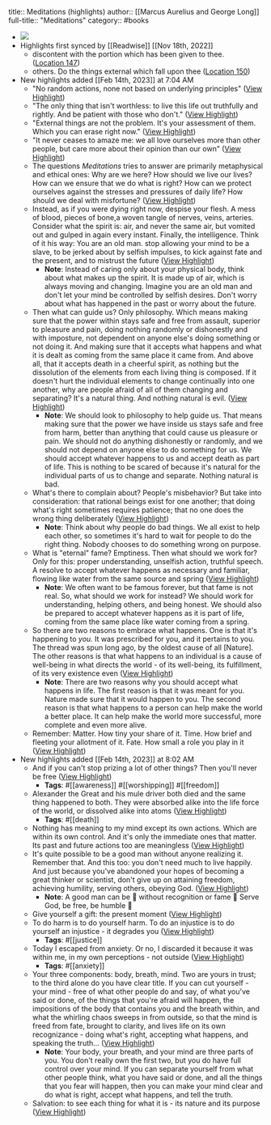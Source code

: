 title:: Meditations (highlights)
author:: [[Marcus Aurelius and George Long]]
full-title:: "Meditations"
category:: #books

- ![](https://images-na.ssl-images-amazon.com/images/I/51-OI5c696L._SL200_.jpg)
- Highlights first synced by [[Readwise]] [[Nov 18th, 2022]]
	- discontent with the portion which has been given to thee. ([Location 147](https://readwise.io/to_kindle?action=open&asin=B00IMLL63O&location=147))
	- others. Do the things external which fall upon thee ([Location 150](https://readwise.io/to_kindle?action=open&asin=B00IMLL63O&location=150))
- New highlights added [[Feb 14th, 2023]] at 7:04 AM
	- "No random actions, none not based on underlying principles" ([View Highlight](https://read.readwise.io/read/01gs65gssymtrvmrqpfq10yrsx))
	- "The only thing that isn't worthless: to live this life out truthfully and rightly. And be patient with those who don't." ([View Highlight](https://read.readwise.io/read/01gs65hwcrevn44vc564hcwygd))
	- "External things are not the problem. It's your assessment of them. Which you can erase right now." ([View Highlight](https://read.readwise.io/read/01gs65j6dqwjnr4bk16646v43j))
	- "It never ceases to amaze me: we all love ourselves more than other people, but care more about their opinion than our own" ([View Highlight](https://read.readwise.io/read/01gs65jckkjeyt9acdwmqex1s4))
	- The questions *Meditations* tries to answer are primarily metaphysical and ethical ones: Why are we here? How should we live our lives? How can we ensure that we do what is right? How can we protect ourselves against the stresses and pressures of daily life? How should we deal with misfortune? ([View Highlight](https://read.readwise.io/read/01gs65k00v1zd7z1yw3mrh0y7t))
	- Instead, as if you were dying right now, despise your flesh. A mess of blood, pieces of bone,a woven tangle of nerves, veins, arteries. Consider what the spirit is: air, and never the same air, but vomited out and gulped in again every instant. Finally, the intelligence. Think of it his way: You are an old man. stop allowing your mind to be a slave, to be jerked about by selfish impulses, to kick against fate and the present, and to mistrust the future ([View Highlight](https://read.readwise.io/read/01gs65m68qpe3b9ke6q1yyr72d))
		- **Note**: Instead of caring only about your physical body, think about what makes up the spirit. It is made up of air, which is always moving and changing. Imagine you are an old man and don't let your mind be controlled by selfish desires. Don't worry about what has happened in the past or worry about the future.
	- Then what can guide us? Only philosophy. Which means making sure that the power within stays safe and free from assault, superior to pleasure and pain, doing nothing randomly or dishonestly and with imposture, not dependent on anyone else's doing something or not doing it. And making sure that it accepts what happens and what it is dealt as coming from the same place it came from. And above all, that it accepts death in a cheerful spirit, as nothing but the dissolution of the elements from each living thing is composed. If it doesn't hurt the individual elements to change continually into one another, why are people afraid of all of them changing and separating? It's a natural thing. And nothing natural is evil. ([View Highlight](https://read.readwise.io/read/01gs65nngke17jjzc6xhk5k62n))
		- **Note**: We should look to philosophy to help guide us. That means making sure that the power we have inside us stays safe and free from harm, better than anything that could cause us pleasure or pain. We should not do anything dishonestly or randomly, and we should not depend on anyone else to do something for us. We should accept whatever happens to us and accept death as part of life. This is nothing to be scared of because it's natural for the individual parts of us to change and separate. Nothing natural is bad.
	- What's there to complain about? People's misbehavior? But take into consideration: that rational beings exist for one another; that doing what's right sometimes requires patience; that no one does the wrong thing deliberately ([View Highlight](https://read.readwise.io/read/01gs65wwdeq0f4cxb84yq18jt9))
		- **Note**: Think about why people do bad things. We all exist to help each other, so sometimes it's hard to wait for people to do the right thing. Nobody chooses to do something wrong on purpose.
	- What is "eternal" fame? Emptiness. Then what should we work for? Only for this: proper understanding, unselfish action, truthful speech. A resolve to accept whatever happens as necessary and familiar, flowing like water from the same source and spring ([View Highlight](https://read.readwise.io/read/01gs65xpk2x71yk03kt0dw9hvc))
		- **Note**: We often want to be famous forever, but that fame is not real. So, what should we work for instead? We should work for understanding, helping others, and being honest. We should also be prepared to accept whatever happens as it is part of life, coming from the same place like water coming from a spring.
	- So there are two reasons to embrace what happens. One is that it's happening to *you.* It was prescribed for you, and it pertains to you. The thread was spun long ago, by the oldest cause of all [Nature]. The other reasons is that what happens to an individual is a cause of well-being in what directs the world - of its well-being, its fulfillment, of its very existence even ([View Highlight](https://read.readwise.io/read/01gs6600d9yxbjmd6wr8ngqay1))
		- **Note**: There are two reasons why you should accept what happens in life. The first reason is that it was meant for you. Nature made sure that it would happen to you. The second reason is that what happens to a person can help make the world a better place. It can help make the world more successful, more complete and even more alive.
	- Remember: Matter. How tiny your share of it. Time. How brief and fleeting your allotment of it. Fate. How small a role you play in it ([View Highlight](https://read.readwise.io/read/01gs6618j3p8mbfn8bgpdx7f79))
- New highlights added [[Feb 14th, 2023]] at 8:02 AM
	- And if you can't stop prizing a lot of other things? Then you'll never be free ([View Highlight](https://read.readwise.io/read/01gs66265eqdpc6z76xnr2edjp))
		- **Tags**: #[[awareness]] #[[worshipping]] #[[freedom]]
	- Alexander the Great and his mule driver both died and the same thing happened to both. They were absorbed alike into the life force of the world, or dissolved alike into atoms ([View Highlight](https://read.readwise.io/read/01gs662zqjy47d4zbvc5ay80z8))
		- **Tags**: #[[death]]
	- Nothing has meaning to my mind except its own actions. Which are within its own control. And it's only the immediate ones that matter. Its past and future actions too are meaningless ([View Highlight](https://read.readwise.io/read/01gs663ch6ezh86e151knarkh4))
	- It's quite possible to be a good man without anyone realizing it. Remember that. And this too: you don't need much to live happily. And just because you've abandoned your hopes of becoming a great thinker or scientist, don't give up on attaining freedom, achieving humility, serving others, obeying God. ([View Highlight](https://read.readwise.io/read/01gs664pnvpy0ywv3cscken5as))
		- **Note**: A good man can be 🤝
		  without recognition or fame 🤩
		  Serve God, be free, be humble 🙏
	- Give yourself a gift: the present moment ([View Highlight](https://read.readwise.io/read/01gs6669mpm4mttjaq24dxaanw))
	- To do harm is to do yourself harm. To do an injustice is to do yourself an injustice - it degrades you ([View Highlight](https://read.readwise.io/read/01gs666qfzrk0c9v5ajvf39wm9))
		- **Tags**: #[[justice]]
	- Today I escaped from anxiety. Or no, I discarded it because it was within me, in my own perceptions - not outside ([View Highlight](https://read.readwise.io/read/01gs6676mkz3vnwxgew5c9pz4v))
		- **Tags**: #[[anxiety]]
	- Your three components: body, breath, mind. Two are yours in trust; to the third alone do you have clear title. If you can cut yourself - your mind - free of what other people do and say, of what you've said or done, of the things that you're afraid will happen, the impositions of the body that contains you and the breath within, and what the whirling chaos sweeps in from outside, so that the mind is freed from fate, brought to clarity, and lives life on its own recognizance - doing what's right, accepting what happens, and speaking the truth... ([View Highlight](https://read.readwise.io/read/01gs667va8h2ntqadvs3f8szzv))
		- **Note**: Your body, your breath, and your mind are three parts of you. You don't really own the first two, but you do have full control over your mind. If you can separate yourself from what other people think, what you have said or done, and all the things that you fear will happen, then you can make your mind clear and do what is right, accept what happens, and tell the truth.
	- Salvation: to see each thing for what it is - its nature and its purpose ([View Highlight](https://read.readwise.io/read/01gs6698nghxr9f5xv2adzx991))